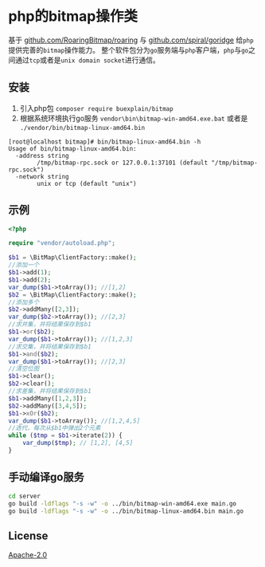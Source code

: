 # php的bitmap操作类

基于 [github.com/RoaringBitmap/roaring](https://pkg.go.dev/github.com/RoaringBitmap/roaring) 与 [github.com/spiral/goridge](https://pkg.go.dev/github.com/spiral/goridge) 给`php`提供完善的`bitmap`操作能力。
整个软件包分为`go`服务端与`php`客户端，`php`与`go`之间通过`tcp`或者是`unix domain socket`进行通信。

## 安装

1. 引入php包 `composer require buexplain/bitmap`
2. 根据系统环境执行go服务 `vendor\bin\bitmap-win-amd64.exe.bat` 或者是 `./vendor/bin/bitmap-linux-amd64.bin` 

```text
[root@localhost bitmap]# bin/bitmap-linux-amd64.bin -h
Usage of bin/bitmap-linux-amd64.bin:
  -address string
    	/tmp/bitmap-rpc.sock or 127.0.0.1:37101 (default "/tmp/bitmap-rpc.sock")
  -network string
    	unix or tcp (default "unix")
```

## 示例

```php
<?php

require "vendor/autoload.php";

$b1 = \BitMap\ClientFactory::make();
//添加一个
$b1->add(1);
$b1->add(2);
var_dump($b1->toArray()); //[1,2]
$b2 = \BitMap\ClientFactory::make();
//添加多个
$b2->addMany([2,3]);
var_dump($b2->toArray()); //[2,3]
//求并集，并将结果保存到$b1
$b1->or($b2);
var_dump($b1->toArray()); //[1,2,3]
//求交集，并将结果保存到$b1
$b1->and($b2);
var_dump($b1->toArray()); //[2,3]
//清空位图
$b1->clear();
$b2->clear();
//求差集，并将结果保存到$b1
$b1->addMany([1,2,3]);
$b2->addMany([3,4,5]);
$b1->xOr($b2);
var_dump($b1->toArray()); //[1,2,4,5]
//迭代，每次从$b1中弹出2个元素
while ($tmp = $b1->iterate(2)) {
    var_dump($tmp); // [1,2], [4,5]
}
```

## 手动编译go服务

```bash
cd server
go build -ldflags "-s -w" -o ../bin/bitmap-win-amd64.exe main.go
go build -ldflags "-s -w" -o ../bin/bitmap-linux-amd64.bin main.go
```

## License
[Apache-2.0](http://www.apache.org/licenses/LICENSE-2.0.html)
